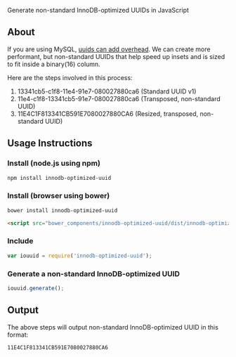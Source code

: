 Generate non-standard InnoDB-optimized UUIDs in JavaScript

## About
 
If you are using MySQL, [uuids can add overhead](http://www.percona.com/blog/2014/12/19/store-uuid-optimized-way/). We can create
more performant, but non-standard UUIDs that help speed up insets
and is sized to fit inside a binary(16) column.

Here are the steps involved in this process:

1. 13341cb5-c1f8-11e4-91e7-080027880ca6 (Standard UUID v1)
2. 11e4-c1f8-13341cb5-91e7-080027880ca6 (Transposed, non-standard UUID)
3. 11E4C1F813341CB591E7080027880CA6 (Resized, transposed, non-standard UUID)

## Usage Instructions

### Install (node.js using npm)

```bash
npm install innodb-optimized-uuid
```

###  Install (browser using bower)

```bash
bower install innodb-optimized-uuid
```

```html
<script src="bower_components/innodb-optimized-uuid/dist/innodb-optimized-uuid.js"></script>
```

### Include 

```js
var iouuid = require('innodb-optimized-uuid');
```

### Generate a non-standard InnoDB-optimized UUID

```js
iouuid.generate();
```

## Output

The above steps will output non-standard InnoDB-optimized UUID in this format:

```
11E4C1F813341CB591E7080027880CA6
```

